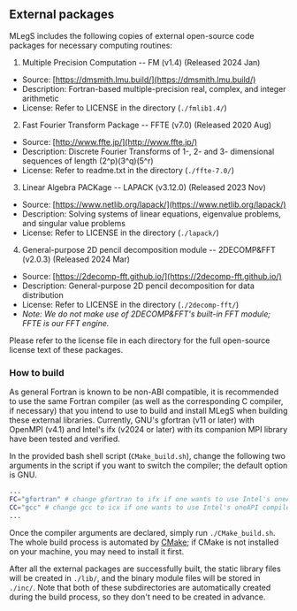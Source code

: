 ## External packages

MLegS includes the following copies of external open-source code packages for necessary computing routines:

1. Multiple Precision Computation -- FM (v1.4) (Released 2024 Jan)
 - Source: [https://dmsmith.lmu.build/](https://dmsmith.lmu.build/)
 - Description: Fortran-based multiple-precision real, complex, and integer arithmetic
 - License: Refer to LICENSE in the directory (`./fmlib1.4/`)

2. Fast Fourier Transform Package -- FFTE (v7.0) (Released 2020 Aug)
 - Source: [http://www.ffte.jp/](http://www.ffte.jp/)
 - Description: Discrete Fourier Transforms of 1-, 2- and 3- dimensional sequences of length (2^p)(3^q)(5^r)
 - License: Refer to readme.txt in the directory (`./ffte-7.0/`)

3. Linear Algebra PACKage -- LAPACK (v3.12.0) (Released 2023 Nov)
 - Source: [https://www.netlib.org/lapack/](https://www.netlib.org/lapack/)
 - Description: Solving systems of linear equations, eigenvalue problems, and singular value problems
 - License: Refer to LICENSE in the directory (`./lapack/`)

4. General-purpose 2D pencil decomposition module -- 2DECOMP&FFT (v2.0.3) (Released 2024 Mar)
 - Source: [https://2decomp-fft.github.io/](https://2decomp-fft.github.io/)
 - Description: General-purpose 2D pencil decomposition for data distribution
 - License: Refer to LICENSE in the directory (`./2decomp-fft/`)
 - *Note: We do not make use of 2DECOMP&FFT's built-in FFT module; FFTE is our FFT engine.*

Please refer to the license file in each directory for the full open-source license text of these packages.

### How to build

As general Fortran is known to be non-ABI compatible, it is recommended to use the same Fortran compiler (as well as the corresponding C compiler, if necessary) that you intend to use to build and install MLegS when building these external libraries. Currently, GNU's gfortran (v11 or later) with OpenMPI (v4.1) and Intel's ifx (v2024 or later) with its companion MPI library have been tested and verified.

In the provided bash shell script (`CMake_build.sh`), change the following two arguments in the script if you want to switch the compiler; the default option is GNU.

```bash
...
FC="gfortran" # change gfortran to ifx if one wants to use Intel's oneAPI compiler
CC="gcc" # change gcc to icx if one wants to use Intel's oneAPI compiler
...
```

Once the compiler arguments are declared, simply run `./CMake_build.sh`. The whole build process is automated by [CMake](https://cmake.org/); if CMake is not installed on your machine, you may need to install it first.

After all the external packages are successfully built, the static library files will be created in `./lib/`, and the binary module files will be stored in `./inc/`. Note that both of these subdirectories are automatically created during the build process, so they don't need to be created in advance.
